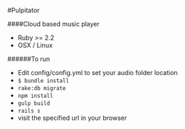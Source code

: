 #Pulpitator

####Cloud based music player

* Ruby >= 2.2
* OSX / Linux

######To run
* Edit config/config.yml to set your audio folder location
* `$ bundle install`
* `rake:db migrate`
* `npm install`
* `gulp build`
* `rails s`
* visit the specified url in your browser
